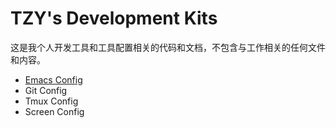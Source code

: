 # TZY's Development Kits

这是我个人开发工具和工具配置相关的代码和文档，不包含与工作相关的任何文件和内容。

* [Emacs Config](./docs/emacs-keys.md)
* Git Config
* Tmux Config
* Screen Config
